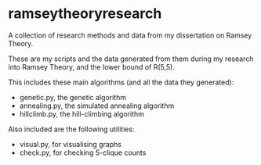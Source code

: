 # ramseytheoryresearch
A collection of research methods and data from my dissertation on Ramsey Theory.

These are my scripts and the data generated from them during my research into Ramsey Theory, and the lower bound of R(5,5).

This includes these main algorithms (and all the data they generated):

* genetic.py, the genetic algorithm
* annealing.py, the simulated annealing algorithm
* hillclimb.py, the hill-climbing algorithm

Also included are the following utilities:
* visual.py, for visualising graphs
* check.py, for checking 5-clique counts
